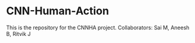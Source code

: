 # CNN-Human-Action

This is the repository for the CNNHA project. 
Collaborators: Sai M, Aneesh B, Ritvik J
